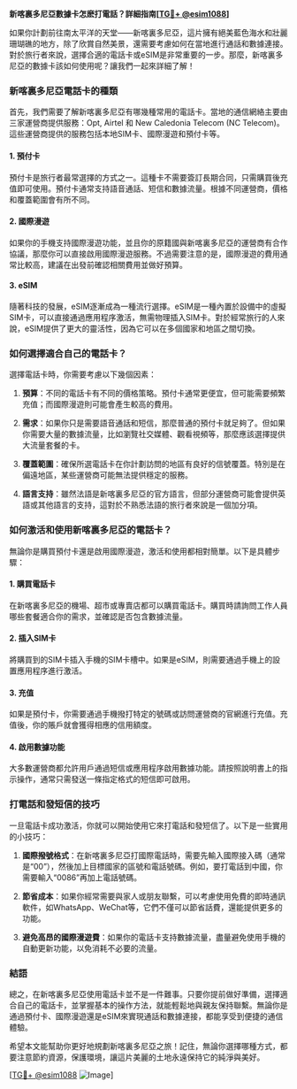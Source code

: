 **新喀裏多尼亞數據卡怎麽打電話？詳細指南[[TG💪+ @esim1088](https://t.me/s/esim1088)]**

如果你計劃前往南太平洋的天堂——新喀裏多尼亞，這片擁有絕美藍色海水和壯麗珊瑚礁的地方，除了欣賞自然美景，還需要考慮如何在當地進行通話和數據連接。對於旅行者來說，選擇合適的電話卡或eSIM是非常重要的一步。那麼，新喀裏多尼亞的數據卡該如何使用呢？讓我們一起來詳細了解！

### 新喀裏多尼亞電話卡的種類

首先，我們需要了解新喀裏多尼亞有哪幾種常用的電話卡。當地的通信網絡主要由三家運營商提供服務：Opt, Airtel 和 New Caledonia Telecom (NC Telecom)。這些運營商提供的服務包括本地SIM卡、國際漫遊和預付卡等。

#### 1. 預付卡
預付卡是旅行者最常選擇的方式之一。這種卡不需要簽訂長期合同，只需購買後充值即可使用。預付卡通常支持語音通話、短信和數據流量。根據不同運營商，價格和覆蓋範圍會有所不同。

#### 2. 國際漫遊
如果你的手機支持國際漫遊功能，並且你的原籍國與新喀裏多尼亞的運營商有合作協議，那麼你可以直接啟用國際漫遊服務。不過需要注意的是，國際漫遊的費用通常比較高，建議在出發前確認相關費用並做好預算。

#### 3. eSIM
隨著科技的發展，eSIM逐漸成為一種流行選擇。eSIM是一種內置於設備中的虛擬SIM卡，可以直接通過應用程序激活，無需物理插入SIM卡。對於經常旅行的人來說，eSIM提供了更大的靈活性，因為它可以在多個國家和地區之間切換。

### 如何選擇適合自己的電話卡？

選擇電話卡時，你需要考慮以下幾個因素：

1. **預算**：不同的電話卡有不同的價格策略。預付卡通常更便宜，但可能需要頻繁充值；而國際漫遊則可能會產生較高的費用。
   
2. **需求**：如果你只是需要語音通話和短信，那麼普通的預付卡就足夠了。但如果你需要大量的數據流量，比如瀏覽社交媒體、觀看視頻等，那麼應該選擇提供大流量套餐的卡。

3. **覆蓋範圍**：確保所選電話卡在你計劃訪問的地區有良好的信號覆蓋。特別是在偏遠地區，某些運營商可能無法提供穩定的服務。

4. **語言支持**：雖然法語是新喀裏多尼亞的官方語言，但部分運營商可能會提供英語或其他語言的支持，這對於不熟悉法語的旅行者來說是一個加分項。

### 如何激活和使用新喀裏多尼亞的電話卡？

無論你是購買預付卡還是啟用國際漫遊，激活和使用都相對簡單。以下是具體步驟：

#### 1. 購買電話卡
在新喀裏多尼亞的機場、超市或專賣店都可以購買電話卡。購買時請詢問工作人員哪些套餐適合你的需求，並確認是否包含數據流量。

#### 2. 插入SIM卡
將購買到的SIM卡插入手機的SIM卡槽中。如果是eSIM，則需要通過手機上的設置應用程序進行激活。

#### 3. 充值
如果是預付卡，你需要通過手機撥打特定的號碼或訪問運營商的官網進行充值。充值後，你的賬戶就會獲得相應的信用額度。

#### 4. 啟用數據功能
大多數運營商都允許用戶通過短信或應用程序啟用數據功能。請按照說明書上的指示操作，通常只需發送一條指定格式的短信即可啟用。

### 打電話和發短信的技巧

一旦電話卡成功激活，你就可以開始使用它來打電話和發短信了。以下是一些實用的小技巧：

1. **國際撥號格式**：在新喀裏多尼亞打國際電話時，需要先輸入國際接入碼（通常是“00”），然後加上目標國家的區號和電話號碼。例如，要打電話到中國，你需要輸入“0086”再加上電話號碼。

2. **節省成本**：如果你經常需要與家人或朋友聯繫，可以考慮使用免費的即時通訊軟件，如WhatsApp、WeChat等，它們不僅可以節省話費，還能提供更多的功能。

3. **避免高昂的國際漫遊費**：如果你的電話卡支持數據流量，盡量避免使用手機的自動更新功能，以免消耗不必要的流量。

### 結語

總之，在新喀裏多尼亞使用電話卡並不是一件難事。只要你提前做好準備，選擇適合自己的電話卡，並掌握基本的操作方法，就能輕鬆地與親友保持聯繫。無論你是通過預付卡、國際漫遊還是eSIM來實現通話和數據連接，都能享受到便捷的通信體驗。

希望本文能幫助你更好地規劃新喀裏多尼亞之旅！記住，無論你選擇哪種方式，都要注意節約資源，保護環境，讓這片美麗的土地永遠保持它的純淨與美好。

[[TG💪+ @esim1088](https://t.me/s/esim1088) ![Image](https://i.postimg.cc/4NQfJmqS/Snipaste-2025-05-13-00-14-12.png)]